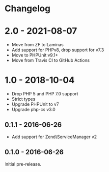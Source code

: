 # Changelog

# 2.0 - 2021-08-07
* Move from ZF to Laminas
* Add support for PHPv8, drop support for v7.3
* Move to PHPUnit v9.1+
* Move from Travis CI to GitHub Actions

# 1.0 - 2018-10-04
* Drop PHP 5 and PHP 7.0 support 
* Strict types
* Upgrade PHPUnit to v7
* Upgrade php-cs v3.0

## 0.1.1 - 2016-06-26
* Add support for Zend\ServiceManager v2

## 0.1.0 - 2016-06-26
Initial pre-release.
